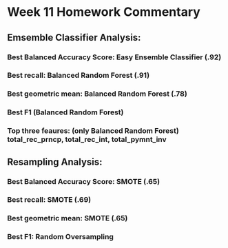 # Week 11 Homework Commentary

## Emsemble Classifier Analysis:

### Best Balanced Accuracy Score: Easy Ensemble Classifier (.92)
### Best recall: Balanced Random Forest (.91)
### Best geometric mean: Balanced Random Forest (.78)
### Best F1 (Balanced Random Forest)
### Top three feaures: (only Balanced Random Forest) total_rec_prncp, total_rec_int, total_pymnt_inv </P> </P>

## Resampling Analysis:

### Best Balanced Accuracy Score: SMOTE (.65)
### Best recall: SMOTE (.69) 
### Best geometric mean: SMOTE (.65)
### Best F1: Random Oversampling


